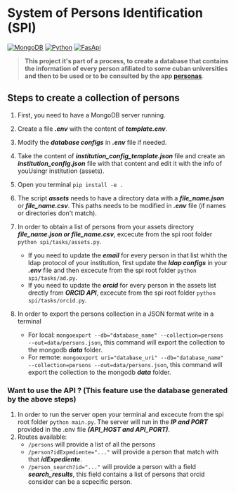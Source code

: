 # System of Persons Identification (SPI)

[![MongoDB](https://img.shields.io/badge/MongoDB-%2014-gren.svg?style=flat)](https://www.mongodb.com/)
[![Python](https://img.shields.io/badge/Python-%20>=%203.8-blue.svg?style=flat)](https://www.python.org/downloads/)
[![FasApi](https://img.shields.io/badge/FasApi-%20>=%200.79.1-teal.svg?style=flat)](https://fastapi.tiangolo.com/)

>**This project it's part of a process, to create a database that contains the information of every person afiliated to some cuban universities and then to be used or to be consulted by the app [personas](https://personas.sceiba.cu/)**.

## Steps to create a collection of persons

1. First, you need to have a MongoDB server running.
2. Create a file ***.env***  with the content of ***template.env***.
3. Modify the ***database configs*** in ***.env*** file if needed.
4. Take the content of ***institution_config_template.json*** file and create an ***institution_config.json*** file with that content and edit it with the info of youUsingr institution (assets).
5. Open you terminal ``pip install -e .``
6. The script ***assets*** needs to have a directory data with a ***file_name.json*** or ***file_name.csv***. This paths needs to be modified in ***.env*** file (if names or directories don't match).
7. In order to obtain a list of persons from your assets directory ***file_name.json or file_name.csv***, excecute from the spi root folder ``python spi/tasks/assets.py``.
   * If you need to update the ***email*** for every person in that list whith the ldap protocol of your institution, first update the ***ldap configs*** in your ***.env*** file and then excecute from the spi root folder ``python spi/tasks/ad.py``.
   * If you need to update the ***orcid*** for every person in the assets list drectly from ***ORCID API***, excecute from the spi root folder ``python spi/tasks/orcid.py``.
8. In order to export the persons collection in a JSON format write in a terminal 

   * For local: ``mongoexport --db="database_name" --collection=persons --out=data/persons.json``, this command will export the collection to the mongodb ***data*** folder.
   * For remote: ``mongoexport uri="database_uri" --db="database_name" --collection=persons --out=data/persons.json``, this command will export the collection to the mongodb ***data*** folder.

### Want to use the API ? (This feature use the database generated by the above steps)

1. In order to run the server open your terminal and excecute from the spi root folder ``python main.py``. The server will run in the ***IP and PORT*** provided in the .env file ***(API_HOST and API_PORT)***.
2. Routes available:
   * ``/persons`` will provide a list of all the persons
   * ``/person?idExpediente="..."`` will provide a person that match with that ***idExpediente***.
   * ``/person_search?id="..."`` will provide a person with a field ***search_results***, this field contains a list of persons that orcid consider can be a scpecific person.
